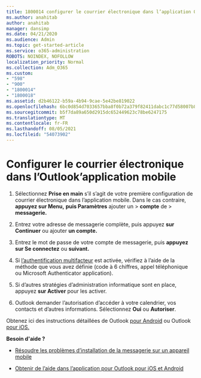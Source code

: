 ```yaml
---
title: 1800014 configurer le courrier électronique dans l’application Outlook mobile
ms.author: anahitab
author: anahitab
manager: dansimp
ms.date: 04/21/2020
ms.audience: Admin
ms.topic: get-started-article
ms.service: o365-administration
ROBOTS: NOINDEX, NOFOLLOW
localization_priority: Normal
ms.collection: Adm_O365
ms.custom:
- "598"
- "900"
- "1800014"
- "1800018"
ms.assetid: d2b46122-b59a-4b94-9cae-5e42be819022
ms.openlocfilehash: 6bc0d854d7033657bba8f0b72a379f82411dabc1c77d58007b8b93f8179daf5a
ms.sourcegitcommit: b5f7da89a650d2915dc652449623c78be6247175
ms.translationtype: MT
ms.contentlocale: fr-FR
ms.lasthandoff: 08/05/2021
ms.locfileid: "54073902"
---
```

# <a name="set-up-email-in-the-outlook-mobile-app"></a>Configurer le courrier électronique dans l’Outlook’application mobile

1. Sélectionnez **Prise en main** s’il s’agit de votre première configuration de courrier électronique dans l’application mobile. Dans le cas contraire, **appuyez sur Menu,** **puis Paramètres** ajouter un \> **compte** de \> **messagerie.**

2. Entrez votre adresse de messagerie complète, puis appuyez **sur Continuer** ou ajouter **un compte.**

3. Entrez le mot de passe de votre compte de messagerie, puis **appuyez sur Se connectez** ou **suivant.**

4. Si [l’authentification multifacteur](https://docs.microsoft.com/microsoft-365/admin/security-and-compliance/set-up-multi-factor-authentication) est activée, vérifiez à l’aide de la méthode que vous avez définie (code à 6 chiffres, appel téléphonique ou Microsoft Authenticator application).

5. Si d’autres stratégies d’administration informatique sont en place, appuyez **sur Activer** pour les activer.

6. Outlook demander l’autorisation d’accéder à votre calendrier, vos contacts et d’autres informations. Sélectionnez **Oui** ou **Autoriser**.

Obtenez ici des instructions détaillées de Outlook [pour Android](https://support.office.com/article/886db551-8dfa-4fd5-b835-f8e532091872.aspx) ou Outlook [pour iOS.](https://support.office.com/article/b2de2161-cc1d-49ef-9ef9-81acd1c8e234.aspx)
  
 **Besoin d'aide ?**
  
- [Résoudre les problèmes d’installation de la messagerie sur un appareil mobile](https://support.office.com/article/a264ef01-9c88-48fb-9285-7017e4f31f02.aspx)

- [Obtenir de l’aide dans l’application pour Outlook pour iOS et Android](https://support.office.com/article/218a22d1-9fa5-4889-b689-de1c63493243.aspx#ID0EAABAAA=Contact_Support)
